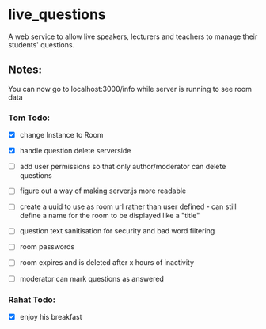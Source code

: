 # live_questions

A web service to allow live speakers, lecturers and teachers to manage their students' questions.

## Notes:

You can now go to localhost:3000/info while server is running to see room data

### Tom Todo:
- [x] change Instance to Room
- [x] handle question delete serverside
- [ ] add user permissions so that only author/moderator can delete questions
- [ ] figure out a way of making server.js more readable
- [ ] create a uuid to use as room url rather than user defined - can still define a name for the room to be displayed like a "title"
- [ ] question text sanitisation for security and bad word filtering
- [ ] room passwords
- [ ] room expires and is deleted after x hours of inactivity
- [ ] moderator can mark questions as answered


### Rahat Todo:
- [x] enjoy his breakfast

